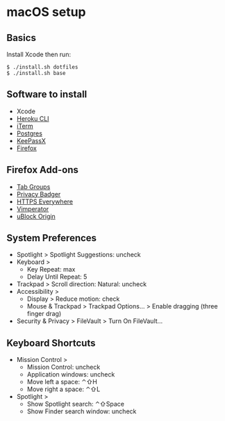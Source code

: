 # macOS setup

## Basics

Install Xcode then run:

```
$ ./install.sh dotfiles
$ ./install.sh base
```

## Software to install

- Xcode
- [Heroku CLI](https://devcenter.heroku.com/articles/heroku-cli)
- [iTerm](https://www.iterm2.com/)
- [Postgres](http://postgresapp.com/)
- [KeePassX](https://www.keepassx.org/downloads)
- [Firefox](https://firefox.com)

## Firefox Add-ons

- [Tab Groups](https://addons.mozilla.org/nl/firefox/addon/tab-groups-panorama/)
- [Privacy Badger](https://addons.mozilla.org/nl/firefox/addon/privacy-badger17/)
- [HTTPS Everywhere](https://addons.mozilla.org/nl/firefox/addon/https-everywhere/)
- [Vimperator](https://addons.mozilla.org/nl/firefox/addon/vimperator/)
- [uBlock Origin](https://addons.mozilla.org/en-US/firefox/addon/ublock-origin/)

## System Preferences

- Spotlight > Spotlight Suggestions: uncheck
- Keyboard > 
	- Key Repeat: max
	- Delay Until Repeat: 5
- Trackpad > Scroll direction: Natural: uncheck
- Accessibility >
	- Display > Reduce motion: check
	- Mouse & Trackpad > Trackpad Options… > Enable dragging (three finger drag)
- Security & Privacy > FileVault > Turn On FileVault…

## Keyboard Shortcuts

- Mission Control >
	- Mission Control: uncheck
	- Application windows: uncheck
	- Move left a space: ⌃⇧H
	- Move right a space: ⌃⇧L
- Spotlight >
	- Show Spotlight search: ⌃⇧Space
	- Show Finder search window: uncheck
